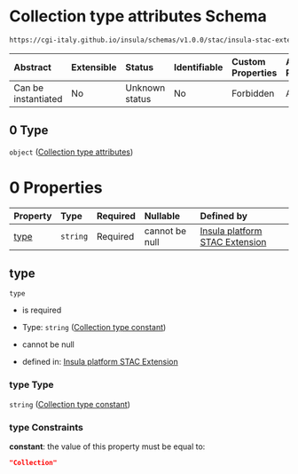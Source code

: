 # Collection type attributes Schema

```txt
https://cgi-italy.github.io/insula/schemas/v1.0.0/stac/insula-stac-extension.schema.json#/oneOf/0/allOf/0
```



| Abstract            | Extensible | Status         | Identifiable | Custom Properties | Additional Properties | Access Restrictions | Defined In                                                                                                   |
| :------------------ | :--------- | :------------- | :----------- | :---------------- | :-------------------- | :------------------ | :----------------------------------------------------------------------------------------------------------- |
| Can be instantiated | No         | Unknown status | No           | Forbidden         | Allowed               | none                | [insula-stac-extension.schema.json\*](schemas/stac/insula-stac-extension.schema.json) |

## 0 Type

`object` ([Collection type attributes](insula-stac-extension-oneof-basic-collection-properties-allof-collection-type-attributes.md))

# 0 Properties

| Property      | Type     | Required | Nullable       | Defined by                                                                                                                                                                                                                                                                                    |
| :------------ | :------- | :------- | :------------- | :-------------------------------------------------------------------------------------------------------------------------------------------------------------------------------------------------------------------------------------------------------------------------------------------- |
| [type](#type) | `string` | Required | cannot be null | [Insula platform STAC Extension](insula-stac-extension-oneof-basic-collection-properties-allof-collection-type-attributes-properties-collection-type-constant.md) |

## type



`type`

* is required

* Type: `string` ([Collection type constant](insula-stac-extension-oneof-basic-collection-properties-allof-collection-type-attributes-properties-collection-type-constant.md))

* cannot be null

* defined in: [Insula platform STAC Extension](insula-stac-extension-oneof-basic-collection-properties-allof-collection-type-attributes-properties-collection-type-constant.md)

### type Type

`string` ([Collection type constant](insula-stac-extension-oneof-basic-collection-properties-allof-collection-type-attributes-properties-collection-type-constant.md))

### type Constraints

**constant**: the value of this property must be equal to:

```json
"Collection"
```
